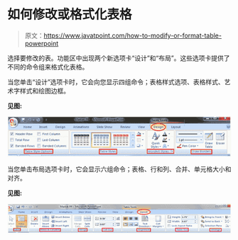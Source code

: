 # 如何修改或格式化表格

> 原文：<https://www.javatpoint.com/how-to-modify-or-format-table-powerpoint>

选择要修改的表。功能区中出现两个新选项卡“设计”和“布局”。这些选项卡提供了不同的命令组来格式化表格。

当您单击“设计”选项卡时，它会向您显示四组命令；表格样式选项、表格样式、艺术字样式和绘图边框。

**见图:**

![MSpowerpoint How to modify or format table 1](img/f72c7e0e1012573e441e4dfa2039ed40.png)

当您单击布局选项卡时，它会显示六组命令；表格、行和列、合并、单元格大小和对齐。

**见图:**

![MSpowerpoint How to modify or format table 2](img/b9637fc6a86a36dc368261eae2c812b9.png)